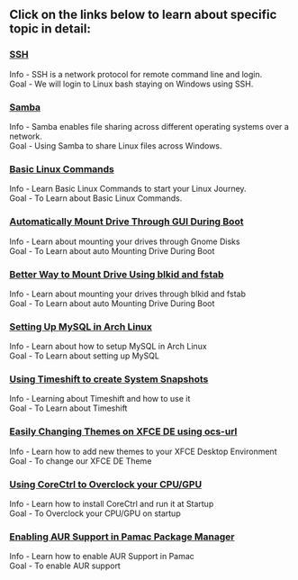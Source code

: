 ## Click on the links below to learn about specific topic in detail:
### [SSH](https://github.com/WilcyWilson/Linux-Study/blob/master/SSH#readme)
Info - SSH is a network protocol for remote command line and login.<br>
Goal - We will login to Linux bash staying on Windows using SSH.
### [Samba](https://github.com/WilcyWilson/Linux-Study/blob/master/Samba#readme)
Info - Samba enables file sharing across different operating systems over a network.<br>
Goal - Using Samba to share Linux files across Windows.
### [Basic Linux Commands](https://github.com/WilcyWilson/Linux-Study/blob/master/BasicLinuxCommands#readme)
Info - Learn Basic Linux Commands to start your Linux Journey.<br>
Goal - To Learn about Basic Linux Commands.
### [Automatically Mount Drive Through GUI During Boot](https://github.com/WilcyWilson/Linux-Study/blob/master/AutomaticallyMountYourDrivesDuringBootThroughGUI#readme)
Info - Learn about mounting your drives through Gnome Disks<br>
Goal - To Learn about auto Mounting Drive During Boot
### [Better Way to Mount Drive Using blkid and fstab](https://github.com/WilcyWilson/Linux-Tips/tree/master/BetterWayToMountDrive#readme)
Info - Learn about mounting your drives through blkid and fstab<br/>
Goal - To Learn about auto Mounting Drive During Boot
### [Setting Up MySQL in Arch Linux](https://github.com/WilcyWilson/Linux-Tips/tree/master/SettingUpMySqlInArchLinux#readme)
Info - Learn about how to setup MySQL in Arch Linux<br/>
Goal - To Learn about setting up MySQL
### [Using Timeshift to create System Snapshots](https://github.com/WilcyWilson/Linux-Tips/tree/master/UsingTimeshift#readme)
Info - Learning about Timeshift and how to use it<br/>
Goal - To Learn about Timeshift
### [Easily Changing Themes on XFCE DE using ocs-url](https://github.com/WilcyWilson/Linux-Tips/tree/master/XfceThemeUsingOcs#readme)
Info - Learn how to add new themes to your XFCE Desktop Environment<br/>
Goal - To change our XFCE DE Theme
### [Using CoreCtrl to Overclock your CPU/GPU](https://github.com/WilcyWilson/Linux-Tips/tree/master/CoreCtrl#readme)
Info - Learn how to install CoreCtrl and run it at Startup<br/>
Goal - To Overclock your CPU/GPU on startup
### [Enabling AUR Support in Pamac Package Manager](https://github.com/WilcyWilson/Linux-Tips/tree/master/EnableAURSupport#readme)
Info - Learn how to enable AUR Support in Pamac<br/>
Goal - To enable AUR support